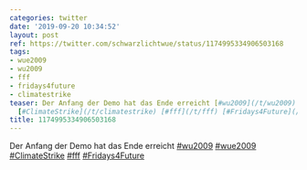 ```yaml
---
categories: twitter
date: '2019-09-20 10:34:52'
layout: post
ref: https://twitter.com/schwarzlichtwue/status/1174995334906503168
tags:
- wue2009
- wu2009
- fff
- fridays4future
- climatestrike
teaser: Der Anfang der Demo hat das Ende erreicht [#wu2009](/t/wu2009) [#wue2009](/t/wue2009)
  [#ClimateStrike](/t/climatestrike) [#fff](/t/fff) [#Fridays4Future](/t/fridays4future)
title: 1174995334906503168
---
```

Der Anfang der Demo hat das Ende erreicht [#wu2009](/t/wu2009) [#wue2009](/t/wue2009) [#ClimateStrike](/t/climatestrike) [#fff](/t/fff) [#Fridays4Future](/t/fridays4future)